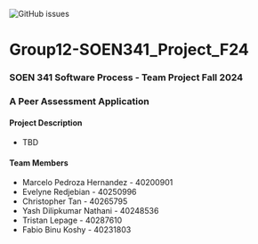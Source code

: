 ![GitHub issues](https://img.shields.io/github/issues/phmarcel0x/Group12-SOEN341_Project_F24)

# Group12-SOEN341_Project_F24
### SOEN 341 Software Process - Team Project Fall 2024 
### A Peer Assessment Application

#### Project Description
- TBD

#### Team Members
- Marcelo Pedroza Hernandez - 40200901
- Evelyne Redjebian - 40250996
- Christopher Tan - 40265795
- Yash Dilipkumar Nathani - 40248536
- Tristan Lepage - 40287610
- Fabio Binu Koshy - 40231803

